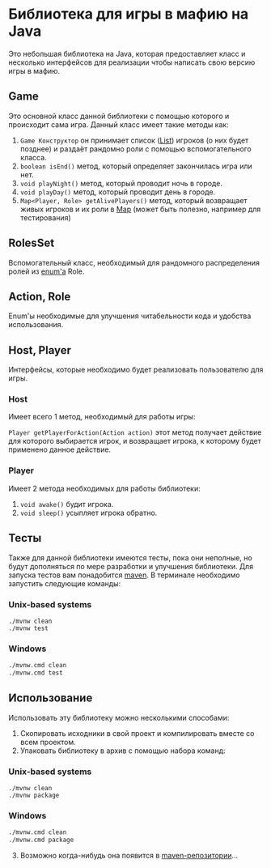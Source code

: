 # Библиотека для игры в мафию на Java

Это небольшая библиотека на Java, которая предоставляет класс и несколько интерфейсов для реализации чтобы написать свою версию игры в мафию.

## Game

Это основной класс данной библиотеки с помощью которого и происходит сама игра. Данный класс имеет такие методы как:

1. `Game Конструктор` он принимает список ([List](https://docs.oracle.com/en/java/javase/17/docs/api/java.base/java/util/List.html)) игроков (о них будет позднее) и раздаёт рандомно роли с помощью вспомогательного класса.
2. `boolean isEnd()` метод, который определяет закончилась игра или нет.
3. `void playNight()` метод, который проводит ночь в городе.
4. `void playDay()` метод, который проводит день в городе.
5. `Map<Player, Role> getAlivePlayers()` метод, который возвращает живых игроков и их роли в [Map](https://docs.oracle.com/en/java/javase/17/docs/api/java.base/java/util/Map.html) (может быть полезно, например для тестирования)

## RolesSet

Вспомогательный класс, необходимый для рандомного распределения ролей из [enum'a](https://docs.oracle.com/en/java/javase/17/docs/api/java.base/java/lang/Enum.html) Role.

## Action, Role

Enum'ы необходимые для улучшения читабельности кода и удобства использования.

## Host, Player

Интерфейсы, которые необходимо будет реализовать пользователю для игры.

### Host

Имеет всего 1 метод, необходимый для работы игры:

`Player getPlayerForAction(Action action)` этот метод получает действие для которого выбирается игрок, и возвращает игрока, к которому будет применено данное действие.

### Player

Имеет 2 метода необходимых для работы библиотеки:

1. `void awake()` будит игрока.
2. `void sleep()` усыпляет игрока обратно.

## Тесты

Также для данной библиотеки имеются тесты, пока они неполные, но будут дополняться по мере разработки и улучшения библиотеки. Для запуска тестов вам понадобится [maven](https://maven.apache.org).
В терминале необходимо запустить следующие команды:

### Unix-based systems

```shell
./mvnw clean
./mvnw test
```

### Windows

```bash
./mvnw.cmd clean
./mvnw.cmd test
```

## Использование

Использовать эту библиотеку можно несколькими способами:

1. Скопировать исходники в свой проект и компилировать вместе со всем проектом.
2. Упаковать библиотеку в архив с помощью набора команд:

### Unix-based systems

```shell
./mvnw clean
./mvnw package
```

### Windows

```bash
./mvnw.cmd clean
./mvnw.cmd package
```

3. Возможно когда-нибудь она появится в [maven-репозитории](https://mvnrepository.com)...
